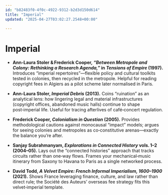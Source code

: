 ```yaml
---
id: "b82483f0-4f0c-4922-9312-b2d3d150d614"
title: "Imperial"
updated: "2025-04-27T03:02:27.2548+00:00"

---
```

# Imperial

<ul><li><p><strong>Ann‑Laura Stoler &amp; Frederick Cooper, <em>“Between Metropole and Colony: Rethinking a Research Agenda,”</em> in <em>Tensions of Empire</em> (1997).</strong> Introduces “imperial repertoires”—flexible policy and cultural toolkits tested in colonies, then recycled in the metropole.  Helpful for reading copyright fees in Algiers as a pilot scheme later normalised in Paris.</p></li><li><p><strong>Ann‑Laura Stoler, <em>Imperial Debris</em> (2013).</strong> Coins “ruination” as an analytical lens: how lingering legal and material infrastructures (copyright offices, abandoned music halls) continue to shape post‑imperial life.  Useful for tracing afterlives of café‑concert regulation.</p></li><li><p><strong>Frederick Cooper, <em>Colonialism in Question</em> (2005).</strong> Provides methodological cautions against monocausal “impact” models; argues for seeing colonies and metropoles as co‑constitutive arenas—exactly the balance you’re after.</p></li><li><p><strong>Sanjay Subrahmanyam, <em>Explorations in Connected History</em> vols. 1–2 (2004–05).</strong> Lays out the “connected histories” approach that tracks circuits rather than one‑way flows.  Frames your mechanical‑music itinerary from Saxony to Havana to Paris as a single networked process.</p></li><li><p><strong>David Todd, <em>A Velvet Empire: French Informal Imperialism, 1600–1900</em> (2021).</strong> Shows France leveraging finance, culture, and law rather than direct rule; the Société des Auteurs’ overseas fee strategy fits this velvet‑imperial template.</p></li></ul>